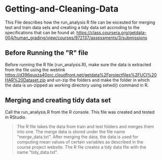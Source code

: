 # Getting-and-Cleaning-Data

This File describes how the run_analysis R file can be exceuted for merging test and train data sets and creating a tidy data set accroding to the specifications that can be found at: https://class.coursera.org/getdata-004/human_grading/view/courses/972137/assessments/3/submissions

## Before Running the "R" file
Before running the R file (run_analysis.R), make sure the data is extracted from the file using the weblink https://d396qusza40orc.cloudfront.net/getdata%2Fprojectfiles%2FUCI%20HAR%20Dataset.zip and un-zip the folders and make the folder in which the data is un-zipped as working directory using setwd() command in R.

## Merging and creating tidy data set
Call the run_analysis.R from the R console. This file was created and tested in RStudio. 
> The R file takes the data from train and test folders and merges them into one. The merge data is stored under the file name "merge_data.txt".
> After merging the data, the data is used for computing mean values of certain variables as described in the course project website. The R file creates a tidy data file with the name "tidy_data.txt".


